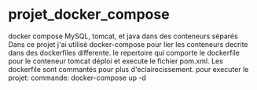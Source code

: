 # projet_docker_compose
docker compose MySQL, tomcat, et java dans des conteneurs séparés
Dans ce projet j'ai utilisé docker-compose pour lier les conteneurs decrite dans des dockerfiles differente.
le repertoire qui comporte le dockerfile pour le conteneur tomcat déploi et execute le fichier pom.xml.
Les dockerfile sont commantés pour plus d'eclairecissement. 
pour executer le projet:
commande: docker-compose up -d 
